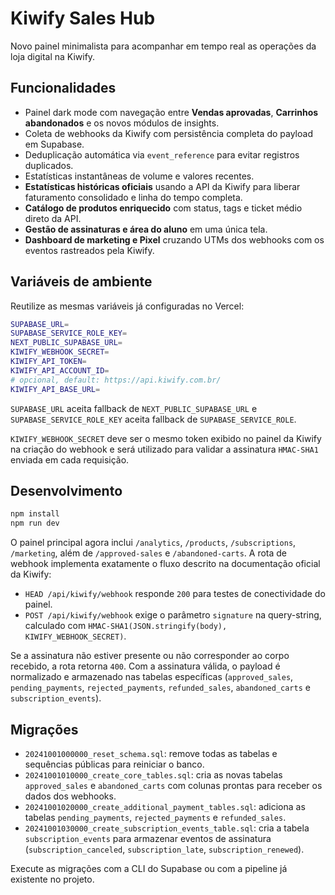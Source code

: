# Kiwify Sales Hub

Novo painel minimalista para acompanhar em tempo real as operações da loja digital na Kiwify.

## Funcionalidades
- Painel dark mode com navegação entre **Vendas aprovadas**, **Carrinhos abandonados** e os novos módulos de insights.
- Coleta de webhooks da Kiwify com persistência completa do payload em Supabase.
- Deduplicação automática via `event_reference` para evitar registros duplicados.
- Estatísticas instantâneas de volume e valores recentes.
- **Estatísticas históricas oficiais** usando a API da Kiwify para liberar faturamento consolidado e linha do tempo completa.
- **Catálogo de produtos enriquecido** com status, tags e ticket médio direto da API.
- **Gestão de assinaturas e área do aluno** em uma única tela.
- **Dashboard de marketing e Pixel** cruzando UTMs dos webhooks com os eventos rastreados pela Kiwify.

## Variáveis de ambiente
Reutilize as mesmas variáveis já configuradas no Vercel:

```bash
SUPABASE_URL=
SUPABASE_SERVICE_ROLE_KEY=
NEXT_PUBLIC_SUPABASE_URL=
KIWIFY_WEBHOOK_SECRET=
KIWIFY_API_TOKEN=
KIWIFY_API_ACCOUNT_ID=
# opcional, default: https://api.kiwify.com.br/
KIWIFY_API_BASE_URL=
```

`SUPABASE_URL` aceita fallback de `NEXT_PUBLIC_SUPABASE_URL` e `SUPABASE_SERVICE_ROLE_KEY` aceita fallback de `SUPABASE_SERVICE_ROLE`.

`KIWIFY_WEBHOOK_SECRET` deve ser o mesmo token exibido no painel da Kiwify na criação do webhook e será utilizado para validar a assinatura `HMAC-SHA1` enviada em cada requisição.

## Desenvolvimento

```bash
npm install
npm run dev
```

O painel principal agora inclui `/analytics`, `/products`, `/subscriptions`, `/marketing`, além de `/approved-sales` e `/abandoned-carts`. A rota de webhook implementa exatamente o fluxo descrito na documentação oficial da Kiwify:

- `HEAD /api/kiwify/webhook` responde `200` para testes de conectividade do painel.
- `POST /api/kiwify/webhook` exige o parâmetro `signature` na query-string, calculado com `HMAC-SHA1(JSON.stringify(body), KIWIFY_WEBHOOK_SECRET)`.

Se a assinatura não estiver presente ou não corresponder ao corpo recebido, a rota retorna `400`. Com a assinatura válida, o payload é normalizado e armazenado nas tabelas específicas (`approved_sales`, `pending_payments`, `rejected_payments`, `refunded_sales`, `abandoned_carts` e `subscription_events`).

## Migrações

- `20241001000000_reset_schema.sql`: remove todas as tabelas e sequências públicas para reiniciar o banco.
- `20241001010000_create_core_tables.sql`: cria as novas tabelas `approved_sales` e `abandoned_carts` com colunas prontas para receber os dados dos webhooks.
- `20241001020000_create_additional_payment_tables.sql`: adiciona as tabelas `pending_payments`, `rejected_payments` e `refunded_sales`.
- `20241001030000_create_subscription_events_table.sql`: cria a tabela `subscription_events` para armazenar eventos de assinatura (`subscription_canceled`, `subscription_late`, `subscription_renewed`).

Execute as migrações com a CLI do Supabase ou com a pipeline já existente no projeto.
